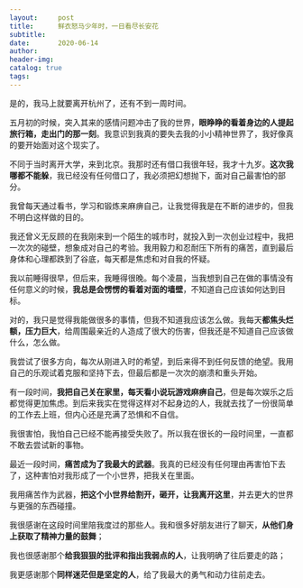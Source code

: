 ```yaml
---
layout:     post  
title:      鲜衣怒马少年时，一日看尽长安花
subtitle:  
date:       2020-06-14
author:  
header-img: 
catalog: true  
tags:
---
```


是的，我马上就要离开杭州了，还有不到一周时间。

五月初的时候，突入其来的感情问题冲击了我的世界，**眼睁睁的看着身边的人提起旅行箱，走出门的那一刻**。我意识到我真的要失去我的小小精神世界了，我好像真的要开始面对这个现实了。

不同于当时离开大学，来到北京。我那时还有借口我很年轻，我才十九岁。**这次我哪都不能躲**，我已经没有任何借口了，我必须把幻想抛下，面对自己最害怕的部分。



我曾每天通过看书，学习和锻炼来麻痹自己，让我觉得我是在不断的进步的，但我不明白这样做的目的。

我还曾义无反顾的在我刚来到一个陌生的城市时，就投入到一次创业过程中，我把一次次的碰壁，想象成对自己的考验。我用毅力和忍耐压下所有的痛苦，直到最后身体和心理都跌到了谷底，每天都是焦虑和对自我的怀疑。

我以前睡得很早，但后来，我睡得很晚。每个凌晨，当我想到自己在做的事情没有任何意义的时候，**我总是会愣愣的看着对面的墙壁**，不知道自己应该如何达到目标。



对的，我只是觉得我能做很多的事情，但我不知道我应该怎么做。我每天**都焦头烂额，压力巨大**，给周围最亲近的人造成了很大的伤害，但我还是不知道自己应该做什么，怎么做。

我尝试了很多方向，每次从刚进入时的希望，到后来得不到任何反馈的绝望。我用自己的乐观试着克服和坚持下去，但最后都是一次次的崩溃和重头开始。

有一段时间，**我把自己关在家里，每天看小说玩游戏麻痹自己**，但是每次娱乐之后都觉得更加焦虑。到后来我实在觉得这样对不起身边的人，我就去找了一份很简单的工作去上班，但内心还是充满了恐惧和不自信。

我很害怕，我怕自己已经不能再接受失败了。所以我在很长的一段时间里，一直都不敢去尝试新的事物。



最近一段时间，**痛苦成为了我最大的武器**。我真的已经没有任何理由再害怕下去了，这种害怕对我形成了一个小世界，把我关在里面。

我用痛苦作为武器，**把这个小世界给割开，砸开，让我离开这里**，并去更大的世界与更强的东西碰撞。



我很感谢在这段时间里陪我度过的那些人。我和很多好朋友进行了聊天，**从他们身上获取了精神力量的鼓舞**；

我也很感谢那个**给我狠狠的批评和指出我弱点的人**，让我明确了往后要走的路；

我更感谢那个**同样迷茫但是坚定的人**，给了我最大的勇气和动力往前走去。
